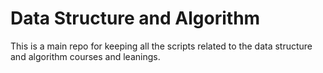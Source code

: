 # Data Structure and Algorithm

This is a main repo for keeping all the scripts related to the data structure and algorithm courses and leanings.
